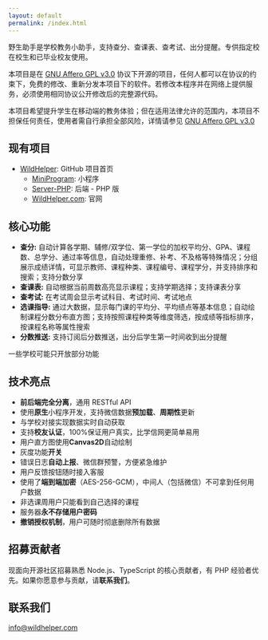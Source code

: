 ```yaml
---
layout: default
permalink: /index.html
---
```


野生助手是学校教务小助手，支持查分、查课表、查考试、出分提醒。专供指定校在校生和已毕业校友使用。

本项目是在 [GNU Affero GPL v3.0](https://github.com/WildHelper/WildHelper.com/raw/master/LICENSE) 协议下开源的项目，任何人都可以在协议的约束下，免费的修改、重新分发本项目下的软件。若修改本程序并在网络上提供服务，必须使用相同协议公开修改后的完整源代码。

本项目希望提升学生在移动端的教务体验；但在适用法律允许的范围内，本项目不担保任何责任，使用者需自行承担全部风险，详情请参见 [GNU Affero GPL v3.0](https://github.com/WildHelper/WildHelper.com/raw/master/LICENSE)

## 现有项目

+ [WildHelper](https://github.com/WildHelper): GitHub 项目首页
  + [MiniProgram](https://github.com/WildHelper/MiniProgram): 小程序
  + [Server-PHP](https://github.com/WildHelper/Server-PHP): 后端 - PHP 版
  + [WildHelper.com](https://github.com/WildHelper/WildHelper.com): 官网

## 核心功能

+ **查分:** 自动计算各学期、辅修/双学位、第一学位的加权平均分、GPA、课程数、总学分、通过率等信息，自动处理重修、补考、不及格等特殊情况；分组展示成绩详情，可显示教师、课程种类、课程编号、课程学分，并支持排序和搜索；支持分数分享
+ **查课表:** 自动根据当前周数高亮显示课程；支持学期选择；支持课表分享
+ **查考试:** 在考试周会显示考试科目、考试时间、考试地点
+ **选课指导:** 通过大数据，显示每门课的平均分、平均绩点等基本信息；自动绘制课程分数分布直方图；支持按照课程种类等维度筛选，按成绩等指标排序，按课程名称等属性搜索
+ **分数推送:** 支持订阅后分数推送，出分后学生第一时间收到出分提醒

一些学校可能只开放部分功能

## 技术亮点

+ **前后端完全分离**，通用 RESTful API
+ 使用**原生**小程序开发，支持微信数据**预加载**、**周期性**更新
+ 与学校对接实现数据实时自动获取
+ 支持**校友认证**，100%保证用户真实，比学信网更简单易用
+ 用户直方图使用**Canvas2D**自动绘制
+ 灰度功能**开关**
+ 错误日志**自动上报**、微信群预警，方便紧急维护
+ 用户反馈按钮随时接入客服
+ 使用了**端到端加密**（AES-256-GCM），中间人（包括微信）不可拿到任何用户数据
+ 非选课周用户只能看到自己选择的课程
+ 服务器**永不存储用户密码**
+ **撤销授权机制**，用户可随时彻底删除所有数据

## 招募贡献者

现面向开源社区招募熟悉 Node.js、TypeScript 的核心贡献者，有 PHP 经验者优先。如果你愿意参与贡献，请**联系我们**。

## 联系我们

<info@wildhelper.com>
